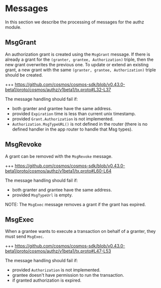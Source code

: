 <!--
order: 3
-->

# Messages

In this section we describe the processing of messages for the authz module.

## MsgGrant

An authorization grant is created using the `MsgGrant` message.
If there is already a grant for the `(granter, grantee, Authorization)` triple, then the new grant overwrites the previous one. To update or extend an existing grant, a new grant with the same `(granter, grantee, Authorization)` triple should be created.

+++ https://github.com/cosmos/cosmos-sdk/blob/v0.43.0-beta1/proto/cosmos/authz/v1beta1/tx.proto#L32-L37

The message handling should fail if:

* both granter and grantee have the same address.
* provided `Expiration` time is less than current unix timestamp.
* provided `Grant.Authorization` is not implemented.
* `Authorization.MsgTypeURL()` is not defined in the router (there is no defined handler in the app router to handle that Msg types).

## MsgRevoke

A grant can be removed with the `MsgRevoke` message.

+++ https://github.com/cosmos/cosmos-sdk/blob/v0.43.0-beta1/proto/cosmos/authz/v1beta1/tx.proto#L60-L64

The message handling should fail if:

* both granter and grantee have the same address.
* provided `MsgTypeUrl` is empty.

NOTE: The `MsgExec` message removes a grant if the grant has expired.

## MsgExec

When a grantee wants to execute a transaction on behalf of a granter, they must send `MsgExec`.

+++ https://github.com/cosmos/cosmos-sdk/blob/v0.43.0-beta1/proto/cosmos/authz/v1beta1/tx.proto#L47-L53

The message handling should fail if:

* provided `Authorization` is not implemented.
* grantee doesn't have permission to run the transaction.
* if granted authorization is expired.
